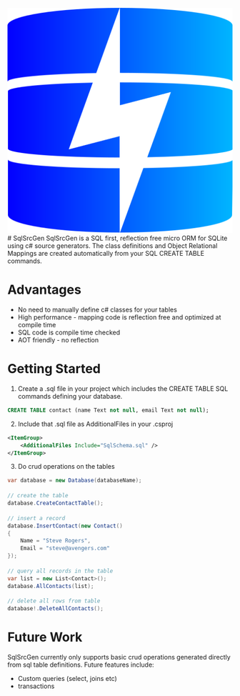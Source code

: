 ![alt text](/Icon/SqlSrcGen.svg) # SqlSrcGen
SqlSrcGen is a SQL first, reflection free micro ORM for SQLite using c# source generators.
The class definitions and Object Relational Mappings are created automatically from your SQL CREATE TABLE commands.

# Advantages
* No need to manually define c# classes for your tables
* High performance - mapping code is reflection free and optimized at compile time
* SQL code is compile time checked
* AOT friendly - no reflection 

# Getting Started
1. Create a .sql file in your project which includes the CREATE TABLE SQL commands defining your database.
```sql
CREATE TABLE contact (name Text not null, email Text not null);
```

2. Include that .sql file as AdditionalFiles in your .csproj

```xml
<ItemGroup>
    <AdditionalFiles Include="SqlSchema.sql" />
</ItemGroup>
```
3. Do crud operations on the tables

```c#
var database = new Database(databaseName);

// create the table
database.CreateContactTable();

// insert a record
database.InsertContact(new Contact() 
{ 
    Name = "Steve Rogers", 
    Email = "steve@avengers.com"
});

// query all records in the table
var list = new List<Contact>();
database.AllContacts(list);

// delete all rows from table
database!.DeleteAllContacts();
```

# Future Work
SqlSrcGen currently only supports basic crud operations generated directly from sql table definitions. Future features include:
* Custom queries (select, joins etc)
* transactions